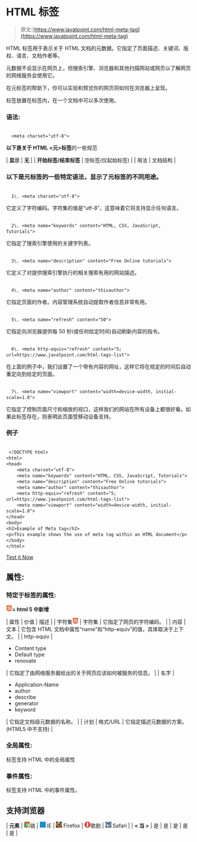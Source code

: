 # HTML 标签

> 原文:[https://www.javatpoint.com/html-meta-tag](https://www.javatpoint.com/html-meta-tag)

HTML 标签用于表示关于 HTML 文档的元数据。它指定了页面描述、关键词、版权、语言、文档作者等。

元数据不会显示在网页上，但搜索引擎、浏览器和其他扫描网站或网页以了解网页的网络服务会使用它。

在元标签的帮助下，你可以实验和预览你的网页将如何在浏览器上呈现。

标签放置在标签内，在一个文档中可以多次使用。

### 语法:

```

  <meta charset="utf-8">

```

**以下是关于 HTML <元>标签**的一些规范

| **显示** | **无** |
| **开始标签/结束标签** | 空标签(仅起始标签) |
| 用法 | 文档结构 |

### 以下是元标签的一些特定语法，显示了元标签的不同用途。

```

  1\. <meta charset="utf-8">

```

它定义了字符编码。字符集的值是“utf-8”，这意味着它将支持显示任何语言。

```

  2\. <meta name="keywords" content="HTML, CSS, JavaScript, Tutorials">

```

它指定了搜索引擎使用的关键字列表。

```

  3\. <meta name="description" content="Free Online tutorials">

```

它定义了对提供搜索引擎执行的相关搜索有用的网站描述。

```

  4\. <meta name="author" content="thisauthor">

```

它指定页面的作者。内容管理系统自动提取作者信息非常有用。

```

  5\. <meta name="refresh" content="50">

```

它指定向浏览器提供每 50 秒(或任何给定时间)自动刷新内容的指令。

```

  6\. <meta http-equiv="refresh" content="5; url=https://www.javatpoint.com/html-tags-list">  

```

在上面的例子中，我们设置了一个带有内容的网址，这样它将在规定的时间后自动重定向到给定的页面。

```

  7\. <meta name="viewport" content="width=device-width, initial-scale=1.0">

```

它指定了控制页面尺寸和缩放的视口，这样我们的网站在所有设备上都很好看。如果此标签存在，则表明此页面受移动设备支持。

### 例子

```

 <!DOCTYPE html>
<html>
<head>
	<meta charset="utf-8">
	<meta name="keywords" content="HTML, CSS, JavaScript, Tutorials">
	<meta name="description" content="Free Online tutorials">
	<meta name="author" content="thisauthor">
	<meta http-equiv="refresh" content="5; url=https://www.javatpoint.com/html-tags-list"> 
	<meta name="viewport" content="width=device-width, initial-scale=1.0">  
</head>
<body>
<h2>Example of Meta tag</h2>
<p>This example shows the use of meta tag within an HTML document</p>
</body>
</html>

```

[Test it Now](https://www.javatpoint.com/oprweb/test.jsp?filename=htmlmetatag)

## 属性:

### 特定于标签的属性:

**![HTML Tags List](img/0eb4526ba8c721b914998df152a6f4aa.png)= html 5 中新增**

| 属性 | 价值 | 描述 |
| 字符集![HTML Tags List](img/0eb4526ba8c721b914998df152a6f4aa.png) | 字符集 | 它指定了网页的字符编码。 |
| 内容 | 文本 | 它包含 HTML 文档中属性“name”和“http-equiv”的值，具体取决于上下文。 |
| http-equiv | 

*   Content type
*   Default type
*   renovate

 | 它指定了由网络服务器给出的关于网页应该如何被服务的信息。 |
| 名字 | 

*   Application-Name
*   author
*   describe
*   generator
*   keyword

 | 它指定文档级元数据的名称。 |
| 计划 | 格式/URL | 它指定描述元数据的方案。(HTML5 中不支持) |

### 全局属性:

标签支持 HTML 中的全局属性

### 事件属性:

标签支持 HTML 中的事件属性。

## 支持浏览器

| **元素** | ![chrome browser](img/4fbdc93dc2016c5049ed108e7318df19.png)铬 | ![ie browser](img/83dd23df1fe8373fd5bf054b2c1dd88b.png) IE | ![firefox browser](img/4f001fff393888a8a807ed29b28145d1.png) Firefox | ![opera browser](img/6cad4a592cc69a052056a0577b4aac65.png)歌剧 | ![safari browser](img/a0f6a9711a92203c5dc5c127fe9c9fca.png) Safari |
| **< 当 >** | 是 | 是 | 是 | 是 | 是 |